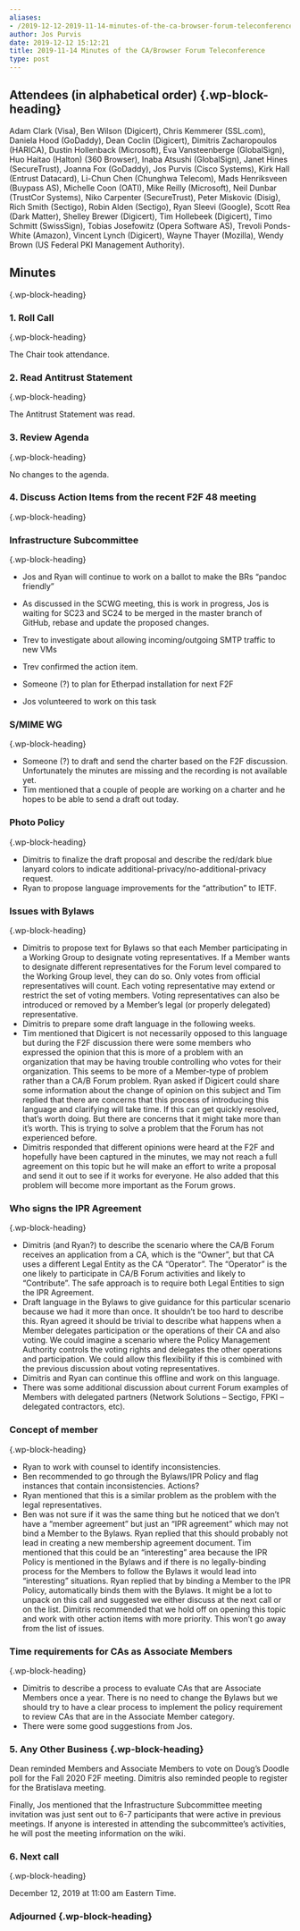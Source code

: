 ```yaml
---
aliases:
- /2019-12-12-2019-11-14-minutes-of-the-ca-browser-forum-teleconference/
author: Jos Purvis
date: 2019-12-12 15:12:21
title: 2019-11-14 Minutes of the CA/Browser Forum Teleconference
type: post
---
```


## Attendees (in alphabetical order) {.wp-block-heading}

Adam Clark (Visa), Ben Wilson (Digicert), Chris Kemmerer (SSL.com), Daniela Hood (GoDaddy), Dean Coclin (Digicert), Dimitris Zacharopoulos (HARICA), Dustin Hollenback (Microsoft), Eva Vansteenberge (GlobalSign), Huo Haitao (Halton) (360 Browser), Inaba Atsushi (GlobalSign), Janet Hines (SecureTrust), Joanna Fox (GoDaddy), Jos Purvis (Cisco Systems), Kirk Hall (Entrust Datacard), Li-Chun Chen (Chunghwa Telecom), Mads Henriksveen (Buypass AS), Michelle Coon (OATI), Mike Reilly (Microsoft), Neil Dunbar (TrustCor Systems), Niko Carpenter (SecureTrust), Peter Miskovic (Disig), Rich Smith (Sectigo), Robin Alden (Sectigo), Ryan Sleevi (Google), Scott Rea (Dark Matter), Shelley Brewer (Digicert), Tim Hollebeek (Digicert), Timo Schmitt (SwissSign), Tobias Josefowitz (Opera Software AS), Trevoli Ponds-White (Amazon), Vincent Lynch (Digicert), Wayne Thayer (Mozilla), Wendy Brown (US Federal PKI Management Authority).

## Minutes

{.wp-block-heading}

### 1. Roll Call

{.wp-block-heading}

The Chair took attendance.

### 2. Read Antitrust Statement

{.wp-block-heading}

The Antitrust Statement was read.

### 3. Review Agenda

{.wp-block-heading}

No changes to the agenda.

### 4. Discuss Action Items from the recent F2F 48 meeting

{.wp-block-heading}

### Infrastructure Subcommittee

{.wp-block-heading}

- Jos and Ryan will continue to work on a ballot to make the BRs “pandoc friendly”

- As discussed in the SCWG meeting, this is work in progress, Jos is waiting for SC23 and SC24 to be merged in the master branch of GitHub, rebase and update the proposed changes.

- Trev to investigate about allowing incoming/outgoing SMTP traffic to new VMs

- Trev confirmed the action item.

- Someone (?) to plan for Etherpad installation for next F2F

- Jos volunteered to work on this task

### S/MIME WG

{.wp-block-heading}

- Someone (?) to draft and send the charter based on the F2F discussion. Unfortunately the minutes are missing and the recording is not available yet.
- Tim mentioned that a couple of people are working on a charter and he hopes to be able to send a draft out today.

### Photo Policy

{.wp-block-heading}

- Dimitris to finalize the draft proposal and describe the red/dark blue lanyard colors to indicate additional-privacy/no-additional-privacy request.
- Ryan to propose language improvements for the “attribution” to IETF.

### Issues with Bylaws

{.wp-block-heading}

- Dimitris to propose text for Bylaws so that each Member participating in a Working Group to designate voting representatives. If a Member wants to designate different representatives for the Forum level compared to the Working Group level, they can do so. Only votes from official representatives will count. Each voting representative may extend or restrict the set of voting members. Voting representatives can also be introduced or removed by a Member’s legal (or properly delegated) representative.
- Dimitris to prepare some draft language in the following weeks.
- Tim mentioned that Digicert is not necessarily opposed to this language but during the F2F discussion there were some members who expressed the opinion that this is more of a problem with an organization that may be having trouble controlling who votes for their organization. This seems to be more of a Member-type of problem rather than a CA/B Forum problem. Ryan asked if Digicert could share some information about the change of opinion on this subject and Tim replied that there are concerns that this process of introducing this language and clarifying will take time. If this can get quickly resolved, that’s worth doing. But there are concerns that it might take more than it’s worth. This is trying to solve a problem that the Forum has not experienced before.
- Dimitris responded that different opinions were heard at the F2F and hopefully have been captured in the minutes, we may not reach a full agreement on this topic but he will make an effort to write a proposal and send it out to see if it works for everyone. He also added that this problem will become more important as the Forum grows.

### Who signs the IPR Agreement

{.wp-block-heading}

- Dimitris (and Ryan?) to describe the scenario where the CA/B Forum receives an application from a CA, which is the “Owner”, but that CA uses a different Legal Entity as the CA “Operator”. The “Operator” is the one likely to participate in CA/B Forum activities and likely to “Contribute”. The safe approach is to require both Legal Entities to sign the IPR Agreement.
- Draft language in the Bylaws to give guidance for this particular scenario because we had it more than once. It shouldn’t be too hard to describe this. Ryan agreed it should be trivial to describe what happens when a Member delegates participation or the operations of their CA and also voting. We could imagine a scenario where the Policy Management Authority controls the voting rights and delegates the other operations and participation. We could allow this flexibility if this is combined with the previous discussion about voting representatives.
- Dimitris and Ryan can continue this offline and work on this language.
- There was some additional discussion about current Forum examples of Members with delegated partners (Network Solutions – Sectigo, FPKI – delegated contractors, etc).

### Concept of member

{.wp-block-heading}

- Ryan to work with counsel to identify inconsistencies.
- Ben recommended to go through the Bylaws/IPR Policy and flag instances that contain inconsistencies. Actions?
- Ryan mentioned that this is a similar problem as the problem with the legal representatives.
- Ben was not sure if it was the same thing but he noticed that we don’t have a “member agreement” but just an “IPR agreement” which may not bind a Member to the Bylaws. Ryan replied that this should probably not lead in creating a new membership agreement document. Tim mentioned that this could be an “interesting” area because the IPR Policy is mentioned in the Bylaws and if there is no legally-binding process for the Members to follow the Bylaws it would lead into “interesting” situations. Ryan replied that by binding a Member to the IPR Policy, automatically binds them with the Bylaws. It might be a lot to unpack on this call and suggested we either discuss at the next call or on the list. Dimitris recommended that we hold off on opening this topic and work with other action items with more priority. This won’t go away from the list of issues.

### Time requirements for CAs as Associate Members

{.wp-block-heading}

- Dimitris to describe a process to evaluate CAs that are Associate Members once a year. There is no need to change the Bylaws but we should try to have a clear process to implement the policy requirement to review CAs that are in the Associate Member category.
- There were some good suggestions from Jos.

### 5. Any Other Business {.wp-block-heading}

Dean reminded Members and Associate Members to vote on Doug’s Doodle poll for the Fall 2020 F2F meeting. Dimitris also reminded people to register for the Bratislava meeting.

Finally, Jos mentioned that the Infrastructure Subcommittee meeting invitation was just sent out to 6-7 participants that were active in previous meetings. If anyone is interested in attending the subcommittee’s activities, he will post the meeting information on the wiki.

### 6. Next call

{.wp-block-heading}

December 12, 2019 at 11:00 am Eastern Time.

### Adjourned {.wp-block-heading}